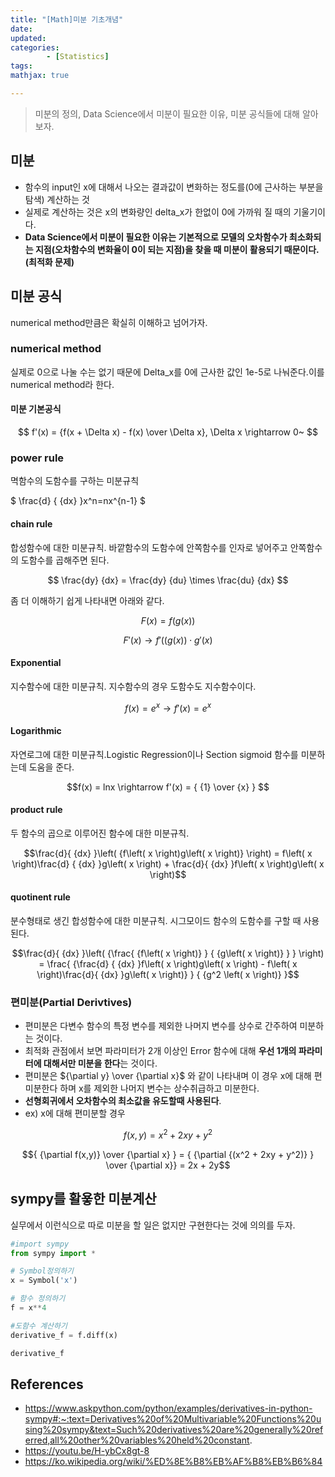 ```yaml
---
title: "[Math]미분 기초개념"
date: 
updated:
categories: 
        - [Statistics]
tags:
mathjax: true

---
```


> 미분의 정의, Data Science에서 미분이 필요한 이유, 미분 공식들에 대해 알아보자.

## 

## 미분

- 함수의 input인 x에 대해서 나오는 결과값이 변화하는 정도를(0에 근사하는 부분을 탐색) 계산하는 것
- 실제로 계산하는 것은 x의 변화량인 delta_x가 한없이 0에 가까워 질 때의 기울기이다.
- **Data Science에서 미분이 필요한 이유는 기본적으로 모델의 오차함수가 최소화되는 지점(오차함수의 변화율이 0이 되는 지점)을 찾을 때 미분이 활용되기 때문이다.(최적화 문제)**

## 미분 공식

numerical method만큼은 확실히 이해하고 넘어가자.

### numerical  method

실제로 0으로 나눌 수는 없기 때문에 Delta_x를 0에 근사한 값인 1e-5로 나눠준다.이를 numerical method라 한다.

#### 미분 기본공식

$$ f'(x) = {f(x + \Delta x) - f(x) \over \Delta x}, \Delta x \rightarrow 0~ $$

### **power rule**

멱함수의 도함수를 구하는 미분규칙

$ \frac{d} { {dx} }x^n=nx^{n-1} $ 

#### **chain rule**

합성함수에 대한 미분규칙. 바깥함수의 도함수에 안쪽함수를 인자로 넣어주고 안쪽함수의 도함수를 곱해주면 된다.

$$ \frac{dy} {dx} = \frac{dy} {du} \times \frac{du} {dx} $$

좀 더 이해하기 쉽게 나타내면 아래와 같다.

$$F(x) = f(g(x))$$

$$F'(x) \rightarrow f'((g(x)) \cdot g'(x)$$

#### **Exponential**

지수함수에 대한 미분규칙. 지수함수의 경우 도함수도 지수함수이다.

$$ f(x) = e^x \rightarrow f'(x) = e^x $$

#### **Logarithmic**

자연로그에 대한 미분규칙.Logistic Regression이나 Section sigmoid 함수를 미분하는데 도움을 준다.

$$f(x) = lnx \rightarrow f'(x) = { {1} \over {x} } $$

#### **product rule**

두 함수의 곱으로 이루어진 함수에 대한 미분규칙.

$$\frac{d}{ {dx} }\left( {f\left( x \right)g\left( x \right)} \right) = f\left( x \right)\frac{d} { {dx} }g\left( x \right) + \frac{d}{ {dx} }f\left( x \right)g\left( x \right)$$

#### **quotinent rule**

분수형태로 생긴 합성함수에 대한 미분규칙. 시그모이드 함수의 도함수를 구할 때 사용된다.

$$\frac{d}{ {dx} }\left( {\frac{ {f\left( x \right)} } { {g\left( x \right)} } } \right) = \frac{ {\frac{d} { {dx} }f\left( x \right)g\left( x \right) - f\left( x \right)\frac{d}{ {dx} }g\left( x \right)} } { {g^2 \left( x \right)} }$$

### **편미분(Partial Derivtives)**

- 편미분은 다변수 함수의 특정 변수를 제외한 나머지 변수를 상수로 간주하여 미분하는 것이다.
- 최적화 관점에서 보면 파라미터가 2개 이상인 Error 함수에 대해 **우선 1개의 파라미터에 대해서만 미분을 한다**는 것이다.
- 편미분은 ${\partial y} \over {\partial x}$ 와 같이 나타내며 이 경우 x에 대해 편미분한다 하며 x를 제외한 나머지 변수는 상수취급하고 미분한다.
- **선형회귀에서 오차함수의 최소값을 유도할때 사용된다**.
- ex) x에 대해 편미분할 경우

$$ f(x,y) = x^2 + 2xy + y^2$$

$${ {\partial f(x,y)} \over {\partial x} } = { {\partial {(x^2 + 2xy + y^2)} } \over {\partial x}} = 2x + 2y$$

## sympy를 활욯한 미분계산

실무에서 이런식으로 따로 미분을 할 일은 없지만 구현한다는 것에 의의를 두자.

```python
#import sympy
from sympy import *

# Symbol정의하기
x = Symbol('x')

# 함수 정의하기
f = x**4

#도함수 계산하기
derivative_f = f.diff(x)

derivative_f
```

## References

- <https://www.askpython.com/python/examples/derivatives-in-python-sympy#:~:text=Derivatives%20of%20Multivariable%20Functions%20using%20sympy&text=Such%20derivatives%20are%20generally%20referred,all%20other%20variables%20held%20constant>.
- <https://youtu.be/H-ybCx8gt-8>
- <https://ko.wikipedia.org/wiki/%ED%8E%B8%EB%AF%B8%EB%B6%84>
